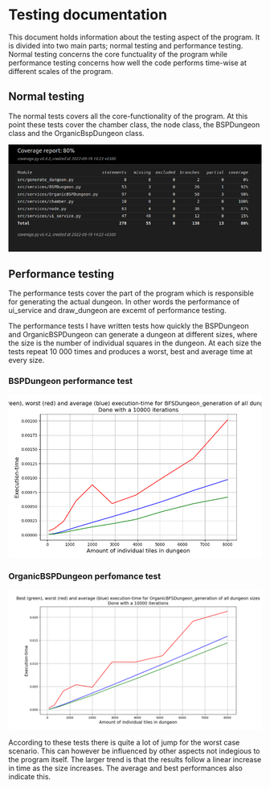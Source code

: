 # Testing documentation

This document holds information about the testing aspect of the program. It is divided into two main parts; normal testing and performance testing. Normal testing concerns the core functuality of the program while performance testing concerns how well the code performs time-wise at different scales of the program.

## Normal testing

The normal tests covers all the core-functionality of the program. At this point these tests cover the chamber class, the node class, the BSPDungeon class and the OrganicBspDungeon class.

![](./pictures/test_coverage_week5.png)


## Performance testing

The performance tests cover the part of the program which is responsible for generating the actual dungeon. In other words the performance of ui_service and draw_dungeon are excemt of performance testing.

The performance tests I have written tests how quickly the BSPDungeon and OrganicBSPDungeon can generate a dungeon at different sizes, where the size is the number of individual squares in the dungeon. At each size the tests repeat 10 000 times and produces a worst, best and average time at every size. 

### BSPDungeon performance test
![](./pictures/performance_test_bspdungeon_1.png)

### OrganicBSPDungeon perfomance test
![](./pictures/performance_test_organic_bspdungeon_1.png)

According to these tests there is quite a lot of jump for the worst case scenario. This can however be influenced by other aspects not indegious to the program itself. The larger trend is that the results follow a linear increase in time as the size increases. The average and best performances also indicate this. 



